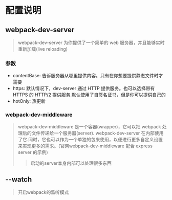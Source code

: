 # 配置说明

## webpack-dev-server
> webpack-dev-server 为你提供了一个简单的 web 服务器，并且能够实时重新加载(live reloading)

### 参数
* contentBase: 告诉服务器从哪里提供内容。只有在你想要提供静态文件时才需要
* https: 默认情况下，dev-server 通过 HTTP 提供服务。也可以选择带有 HTTPS 的 HTTP/2 提供服务.默认使用了自签名证书，但是你可以提供自己的
* hotOnly: 热更新

### webpack-dev-middleware
> webpack-dev-middleware 是一个容器(wrapper)，它可以把 webpack 处理后的文件传递给一个服务器(server).
> webpack-dev-server 在内部使用了它.同时，它也可以作为一个单独的包来使用，以便进行更多自定义设置来实现更多的需求。(官网webpack-dev-middleware 配合 express server 的示例)
>> 启动的server本身内部可以处理很多东西


## --watch
> 开启webpack的监听模式
